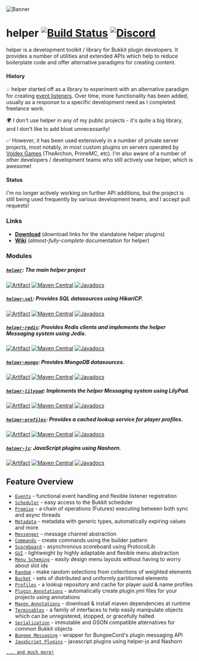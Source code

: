 ![](https://i.imgur.com/zllxTFp.png "Banner")
# helper [![Build Status](https://ci.lucko.me/job/helper/badge/icon)](https://ci.lucko.me/job/helper/) [![Discord](https://img.shields.io/badge/chat-on%20discord-blue.svg)](https://discord.gg/Rnbpc7s)

helper is a development toolkit / library for Bukkit plugin developers. It provides a number of utilities and extended APIs which help to reduce boilerplate code and offer alternative paradigms for creating content.

#### History

💡 helper started off as a library to experiment with an alternative paradigm for creating [event listeners](https://github.com/lucko/helper/wiki/helper:-Events). Over time, more functionality has been added, usually as a response to a specific development need as I completed freelance work.

🌍 I don't use helper in any of my public projects - it's quite a big library, and I don't like to add bloat unnecessarily!

✅ However, it has been used extensively in a number of private server projects, most notably, in most custom plugins on servers operated by [Voldex Games](https://voldex.net/) (TheArchon, PrimeMC, etc). I'm also aware of a number of other developers / development teams who still actively use helper, which is awesome!

#### Status

I'm no longer actively working on further API additions, but the project is still being used frequently by various development teams, and I accept pull requests!

### Links

* [**Download**](https://ci.lucko.me/job/helper/) (download links for the standalone helper plugins)
* [**Wiki**](https://github.com/lucko/helper/wiki/) (*almost-fully-complete* documentation for helper)


### Modules
##### [`helper`](https://github.com/lucko/helper/tree/master/helper): The main helper project
[![Artifact](https://img.shields.io/badge/build-artifact-brightgreen.svg)](https://ci.lucko.me/job/helper/lastSuccessfulBuild/artifact/helper/target/helper.jar) [![Maven Central](https://maven-badges.herokuapp.com/maven-central/me.lucko/helper/badge.svg)](https://maven-badges.herokuapp.com/maven-central/me.lucko/helper) [![Javadocs](https://javadoc.io/badge/me.lucko/helper.svg)](https://javadoc.io/doc/me.lucko/helper)

##### [`helper-sql`](https://github.com/lucko/helper/tree/master/helper-sql): Provides SQL datasources using HikariCP.
[![Artifact](https://img.shields.io/badge/build-artifact-brightgreen.svg)](https://ci.lucko.me/job/helper/lastSuccessfulBuild/artifact/helper-sql/target/helper-sql.jar) [![Maven Central](https://maven-badges.herokuapp.com/maven-central/me.lucko/helper-sql/badge.svg)](https://maven-badges.herokuapp.com/maven-central/me.lucko/helper-sql) [![Javadocs](https://javadoc.io/badge/me.lucko/helper-sql.svg)](https://javadoc.io/doc/me.lucko/helper-sql)

##### [`helper-redis`](https://github.com/lucko/helper/tree/master/helper-redis): Provides Redis clients and implements the helper Messaging system using Jedis.
[![Artifact](https://img.shields.io/badge/build-artifact-brightgreen.svg)](https://ci.lucko.me/job/helper/lastSuccessfulBuild/artifact/helper-redis/target/helper-redis.jar) [![Maven Central](https://maven-badges.herokuapp.com/maven-central/me.lucko/helper-redis/badge.svg)](https://maven-badges.herokuapp.com/maven-central/me.lucko/helper-redis) [![Javadocs](https://javadoc.io/badge/me.lucko/helper-redis.svg)](https://javadoc.io/doc/me.lucko/helper-redis)

##### [`helper-mongo`](https://github.com/lucko/helper/tree/master/helper-mongo): Provides MongoDB datasources.
[![Artifact](https://img.shields.io/badge/build-artifact-brightgreen.svg)](https://ci.lucko.me/job/helper/lastSuccessfulBuild/artifact/helper-mongo/target/helper-mongo.jar) [![Maven Central](https://maven-badges.herokuapp.com/maven-central/me.lucko/helper-mongo/badge.svg)](https://maven-badges.herokuapp.com/maven-central/me.lucko/helper-mongo) [![Javadocs](https://javadoc.io/badge/me.lucko/helper-mongo.svg)](https://javadoc.io/doc/me.lucko/helper-mongo)

##### [`helper-lilypad`](https://github.com/lucko/helper/tree/master/helper-lilypad): Implements the helper Messaging system using LilyPad.
[![Artifact](https://img.shields.io/badge/build-artifact-brightgreen.svg)](https://ci.lucko.me/job/helper/lastSuccessfulBuild/artifact/helper-lilypad/target/helper-lilypad.jar) [![Maven Central](https://maven-badges.herokuapp.com/maven-central/me.lucko/helper-lilypad/badge.svg)](https://maven-badges.herokuapp.com/maven-central/me.lucko/helper-lilypad) [![Javadocs](https://javadoc.io/badge/me.lucko/helper-lilypad.svg)](https://javadoc.io/doc/me.lucko/helper-lilypad)

##### [`helper-profiles`](https://github.com/lucko/helper/tree/master/helper-profiles): Provides a cached lookup service for player profiles.
[![Artifact](https://img.shields.io/badge/build-artifact-brightgreen.svg)](https://ci.lucko.me/job/helper/lastSuccessfulBuild/artifact/helper-profiles/target/helper-profiles.jar) [![Maven Central](https://maven-badges.herokuapp.com/maven-central/me.lucko/helper-profiles/badge.svg)](https://maven-badges.herokuapp.com/maven-central/me.lucko/helper-profiles) [![Javadocs](https://javadoc.io/badge/me.lucko/helper-profiles.svg)](https://javadoc.io/doc/me.lucko/helper-profiles)

##### [`helper-js`](https://github.com/lucko/helper/tree/master/helper-js): JavaScript plugins using Nashorn.
[![Artifact](https://img.shields.io/badge/build-artifact-brightgreen.svg)](https://ci.lucko.me/job/helper/lastSuccessfulBuild/artifact/helper-js/target/helper-js.jar) [![Maven Central](https://maven-badges.herokuapp.com/maven-central/me.lucko/helper-js/badge.svg)](https://maven-badges.herokuapp.com/maven-central/me.lucko/helper-js) [![Javadocs](https://javadoc.io/badge/me.lucko/helper-js.svg)](https://javadoc.io/doc/me.lucko/helper-js)

## Feature Overview

* [`Events`](https://github.com/lucko/helper/wiki/helper:-Events) - functional event handling and flexible listener registration
* [`Scheduler`](https://github.com/lucko/helper/wiki/helper:-Scheduler) - easy access to the Bukkit scheduler
* [`Promise`](https://github.com/lucko/helper/wiki/helper:-Promise) - a chain of operations (Futures) executing between both sync and async threads
* [`Metadata`](https://github.com/lucko/helper/wiki/helper:-Metadata) - metadata with generic types, automatically expiring values and more
* [`Messenger`](https://github.com/lucko/helper/wiki/helper:-Messenger) - message channel abstraction
* [`Commands`](https://github.com/lucko/helper/wiki/helper:-Commands) - create commands using the builder pattern
* [`Scoreboard`](https://github.com/lucko/helper/wiki/helper:-Scoreboard) - asynchronous scoreboard using ProtocolLib
* [`GUI`](https://github.com/lucko/helper/wiki/helper:-GUI) - lightweight by highly adaptable and flexible menu abstraction
* [`Menu Scheming`](https://github.com/lucko/helper/wiki/helper:-Menu-Scheming) - easily design menu layouts without having to worry about slot ids
* [`Random`](https://github.com/lucko/helper/wiki/helper:-Random) - make random selections from collections of weighted elements
* [`Bucket`](https://github.com/lucko/helper/wiki/helper:-Bucket) - sets of distributed and uniformly partitioned elements
* [`Profiles`](https://github.com/lucko/helper/wiki/helper:-Profiles) - a lookup repository and cache for player uuid & name profiles
* [`Plugin Annotations`](https://github.com/lucko/helper/wiki/helper:-Plugin-Annotations) - automatically create plugin.yml files for your projects using annotations
* [`Maven Annotations`](https://github.com/lucko/helper/wiki/helper:-Maven-Annotations) - download & install maven dependencies at runtime
* [`Terminables`](https://github.com/lucko/helper/wiki/helper:-Terminables) - a family of interfaces to help easily manipulate objects which can be unregistered, stopped, or gracefully halted
* [`Serialization`](https://github.com/lucko/helper/wiki/helper:-Serialization) - immutable and GSON compatible alternatives for common Bukkit objects
* [`Bungee Messaging`](https://github.com/lucko/helper/wiki/helper:-Bungee-Messaging) - wrapper for BungeeCord's plugin messaging API
* [`JavaScript Plugins`](https://github.com/lucko/helper/wiki/helper-js:-Introduction) - javascript plugins using helper-js and Nashorn

[`... and much more!`](https://github.com/lucko/helper/wiki/)
